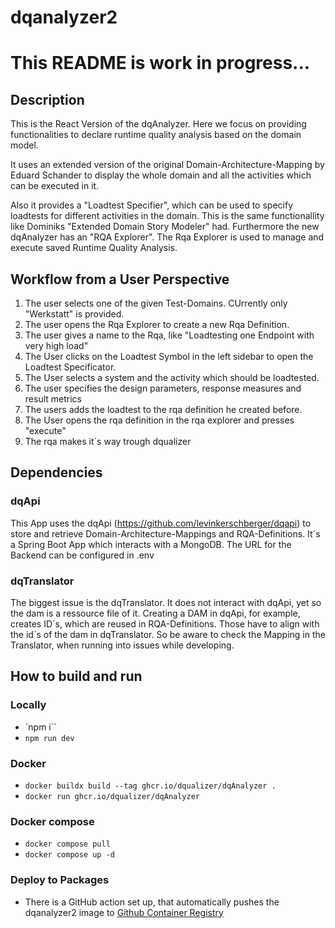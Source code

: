 # dqanalyzer2

# This README is work in progress...

## Description

This is the React Version of the dqAnalyzer.
Here we focus on providing functionalities to declare runtime quality analysis based on the domain model.

It uses an extended version of the original Domain-Architecture-Mapping by Eduard Schander to display the whole domain and all the activities which can be executed in it.

Also it provides a "Loadtest Specifier", which can be used to specify loadtests for different activities in the domain. This is the same functionallity like Dominiks "Extended Domain Story Modeler" had.
Furthermore the new dqAnalyzer has an "RQA Explorer". The Rqa Explorer is used to manage and execute saved Runtime Quality Analysis.

## Workflow from a User Perspective

1. The user selects one of the given Test-Domains. CUrrently only "Werkstatt" is provided.
2. The user opens the Rqa Explorer to create a new Rqa Definition.
3. The user gives a name to the Rqa, like "Loadtesting one Endpoint with very high load"
4. The User clicks on the Loadtest Symbol in the left sidebar to open the Loadtest Specificator.
5. The User selects a system and the activity which should be loadtested.
6. The user specifies the design parameters, response measures and result metrics
7. The users adds the loadtest to the rqa definition he created before.
8. The User opens the rqa definition in the rqa explorer and presses "execute"
9. The rqa makes it´s way trough dqualizer

## Dependencies

### dqApi

This App uses the dqApi (https://github.com/levinkerschberger/dqapi) to store and retrieve Domain-Architecture-Mappings and RQA-Definitions.
It´s a Spring Boot App which interacts with a MongoDB.
The URL for the Backend can be configured in .env

### dqTranslator

The biggest issue is the dqTranslator. It does not interact with dqApi, yet so the dam is a ressource file of it. Creating a DAM in dqApi, for example, creates ID´s, which are reused in RQA-Definitions. Those have to align with the id´s of the dam in dqTranslator. So be aware to check the Mapping in the Translator, when running into issues while developing.

## How to build and run
### Locally
* `npm i``
* `npm run dev`

### Docker
* `docker buildx build --tag ghcr.io/dqualizer/dqAnalyzer .`
* `docker run ghcr.io/dqualizer/dqAnalyzer`

### Docker compose
* `docker compose pull`
* `docker compose up -d`

### Deploy to Packages
* There is a GitHub action set up, that automatically pushes the dqanalyzer2 image to [Github Container Registry](https://github.com/dqualizer/dqanalyzer2/pkgs/container/dqanalyzer2)
